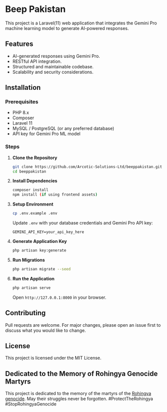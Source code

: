 # Beep Pakistan

This project is a Laravel(11) web application that integrates the Gemini Pro machine learning model to generate AI-powered responses.

## Features

- AI-generated responses using Gemini Pro.
- RESTful API integration.
- Structured and maintainable codebase.
- Scalability and security considerations.

## Installation

### Prerequisites

- PHP 8.x
- Composer
- Laravel 11
- MySQL / PostgreSQL (or any preferred database)
- API key for Gemini Pro ML model

### Steps

1. **Clone the Repository**

   ```sh
   git clone https://github.com/Arcotic-Solutions-Ltd/beeppakistan.git
   cd beeppakistan
   ```

2. **Install Dependencies**

   ```sh
   composer install
   npm install (if using frontend assets)
   ```

3. **Setup Environment**

   ```sh
   cp .env.example .env
   ```

   Update `.env` with your database credentials and Gemini Pro API key:

   ```env
   GEMINI_API_KEY=your_api_key_here
   ```

4. **Generate Application Key**

   ```sh
   php artisan key:generate
   ```

5. **Run Migrations**

   ```sh
   php artisan migrate --seed
   ```

6. **Run the Application**

   ```sh
   php artisan serve
   ```

   Open `http://127.0.0.1:8000` in your browser.

## Contributing

Pull requests are welcome. For major changes, please open an issue first to discuss what you would like to change.

## License

This project is licensed under the MIT License.

## Dedicated to the Memory of Rohingya Genocide Martyrs

This project is dedicated to the memory of the martyrs of the [Rohingya genocide](https://en.wikipedia.org/wiki/Rohingya_genocide). May their struggles never be forgotten. #ProtectTheRohingya #StopRohingyaGenocide

